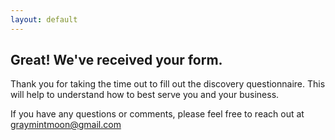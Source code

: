 ```yaml
---
layout: default
---
```

<div class="row_xs">
	<div class="container_xl">
		<h2>Great! We've received your form.</h2>
		<p>Thank you for taking the time out to fill out the discovery questionnaire. This will help to understand how to best serve you and your business.</p>
		<p>If you have any questions or comments, please feel free to reach out at <a href="mailto:graymintmoon@gmail.com">graymintmoon@gmail.com</a></p>
		<p></p>
	</div>
</div>